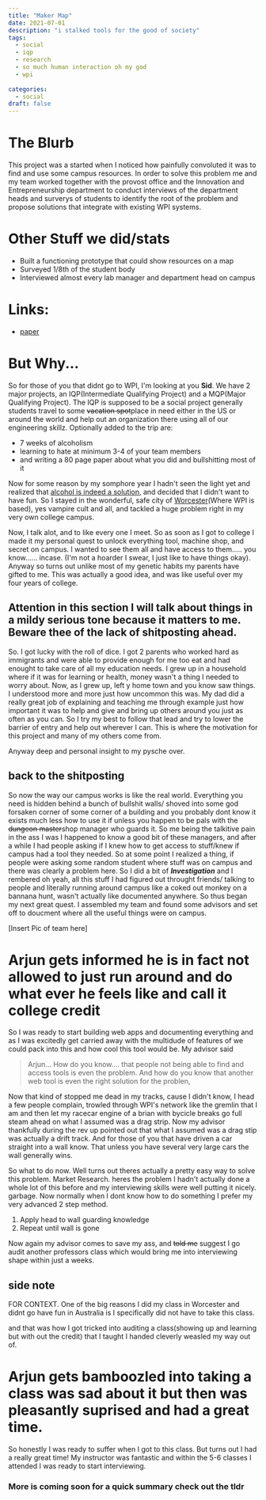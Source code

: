 ```yaml
---
title: "Maker Map"
date: 2021-07-01
description: "i stalked tools for the good of society"
tags:
  - social
  - iqp 
  - research 
  - so much human interaction oh my god
  - wpi 
  
categories:
  - social
draft: false
---
```

# The Blurb

This project was a started when I noticed how painfully convoluted it was to find and use some campus resources. In order to solve this problem me and my team worked together with the provost office and the Innovation and Entrepreneurship department to conduct interviews of the department heads and surverys of students to identify the root of the problem and propose solutions that integrate with existing WPI systems. 

# Other Stuff we did/stats
  - Built a functioning prototype that could show resources on a map 
  - Surveyed 1/8th of the student body
  - Interviewed almost every lab manager and department head on campus

# Links:
- [paper](https://web.wpi.edu/Pubs/E-project/Available/E-project-040420-192607/unrestricted/IQP_Final_Paper.pdf)


<end-tldr>

# But Why...

So for those of you that didnt go to WPI, I'm looking at you **Sid**. We have 2 major projects, an IQP(Intermediate Qualifying Project) and a MQP(Major Qualifying Project). The IQP is supposed to be a social project generally students travel to some ~~vacation spot~~place in need either in the US or around the world and help out an organization there using all of our engineering skillz. Optionally added to the trip are:

- 7 weeks of alcoholism
- learning to hate at  minimum 3-4 of your team members
- and writing a 80 page paper about what you did and bullshitting most of it 

Now for some reason by my somphore year I hadn't seen the light yet and realized that [alcohol is indeed a solution](https://thefinchandpea.com/2012/12/01/science-caturday-is-alcohol-the-solution/#:~:text=Drinking%20alcohol%20(ethanol)%20is%20a,all%20hard%20spirits%20are%20solutions.), and decided that I didn't want to have fun. So I stayed in the wonderful, safe city of [Worcester](https://www.reddit.com/r/WorcesterMA/comments/jjfmv2/rant_worcester_sucks/)(Where WPI is based), yes vampire cult and all, and tackled a huge problem right in my very own college campus. 

Now, I talk alot, and to like every one I meet. So as soon as I got to college I made it my personal quest to unlock everything tool, machine shop, and secret on campus. I wanted to see them all and have access to them..... you know...... incase. (I'm not a hoarder I swear, I just like to have things okay). Anyway so turns out unlike most of my genetic habits my parents have gifted to me. This was actually a good idea, and was like useful over my four years of college. 

## Attention in this section I will talk about things in a mildy serious tone because it matters to me. Beware thee of the lack of shitposting ahead. 

So. I got lucky with the roll of dice. I got 2 parents who worked hard as immigrants and were able to provide enough for me too eat and had enought to take care of all my education needs. I grew up in a household where if it was for learning or health, money wasn't a thing I needed to worry about. Now, as I grew up, left y home town and you know saw things. I understood more and more just how uncommon this was. My dad did a really great job of explaining and teaching me through example just how important it was to help and give and bring up others around you just as often as you can. So I try my best to follow that lead and try to lower the barrier of entry and help out wherever I can. This is where the motivation for this project and many of my others come from.   

Anyway deep and personal insight to my pysche over. 

## back to the shitposting 

So now the way our campus works is like the real world. Everything you need is hidden behind a bunch of bullshit walls/ shoved into some god forsaken corner of some corner of a building and you probably dont know it exists much less how to use it if unless you happen to be pals with the ~~dungeon master~~shop manager who guards it. So me being the talkitive pain in the ass I was I happened to know a good bit of these managers, and after a while I had people asking if I knew how to get access to stuff/knew if campus had a tool they needed. So at some point I realized a thing, if people were asking some random student where stuff was on campus and there was clearly a problem here. So I did a bit of ***Investigation***  and I rembered oh yeah, all this stuff I had figured out throught friends/ talking to people and literally running around campus like a coked out monkey on a bannana hunt, wasn't actually like documented anywhere. So thus began my next great quest. I assembled my team and found some advisors and set off to doucment where all the useful things were on campus. 

[Insert Pic of team here]

# Arjun gets informed he is in fact **not** allowed to just run around and do what ever he feels like and call it college credit

So I was ready to start building web apps and documenting everything and as I was excitedly get carried away with the multidude of features of we could pack into this and how cool this tool would be. My advisor said 

> Arjun... How do you know.... that people not being able to find and access tools is even the problem. And how do you know that another web tool is even the right solution for the problen, 

Now that kind of stopped me dead in my tracks, cause I didn't know, I head a few people complain, trowled through WPI's network like the gremlin that I am and then let my racecar engine of a brian with bycicle breaks go full steam ahead on what I assumed was a drag strip. Now my advisor thankfully during the rev up pointed out that what I assumed was a drag stip was actually a drift track. And for those of you that have driven a car straight into a wall know. That unless you have several very large cars the wall generally wins. 

So what to do now. Well turns out theres actually a pretty easy way to solve this problem. Market Research. heres the problem I hadn't actually done a whole lot of this before and my interviewing skills were well putting it nicely. garbage. Now normally when I dont know how to do something I prefer my very advanced 2 step method. 

1. Apply head to wall guarding knowledge 
2. Repeat until wall is gone

Now again my advisor comes to save my ass, and ~~told me~~ suggest I go audit another professors class which would bring me into interviewing shape within just a weeks. 

## side note
FOR CONTEXT. One of the big reasons I did my class in Worcester and didnt go have fun in Australia is I specifically did not have to take this class. 

and that was how I got tricked into auditing a class(showing up and learning but with out the credit) that I taught I handed cleverly weasled my way out of. 

# Arjun gets bamboozled into taking a class was sad about it but then was pleasantly suprised and had a great time. 

So honestly I was ready to suffer when I got to this class. But turns out I had a really great time! My instructor was fantastic and within the 5-6 classes I attended I was ready to start interviewing. 


### More is coming soon for a quick summary check out the tldr